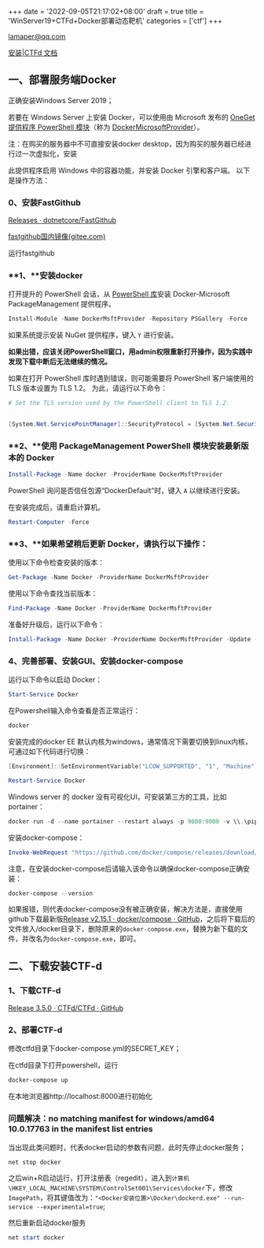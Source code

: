 +++
date = '2022-09-05T21:17:02+08:00'
draft = true
title = 'WinServer19+CTFd+Docker部署动态靶机'
categories = ['ctf']
+++

lamaper@qq.com



[安装|CTFd 文档](https://docs.ctfd.io/docs/deployment/installation)

## 一、部署服务端Docker

正确安装Windows Server 2019；

若要在 Windows Server 上安装 Docker，可以使用由 Microsoft 发布的 [OneGet 提供程序 PowerShell 模块](https://github.com/oneget/oneget)（称为 [DockerMicrosoftProvider](https://github.com/OneGet/MicrosoftDockerProvider)）。

注：在购买的服务器中不可直接安装docker desktop，因为购买的服务器已经进行过一次虚拟化，安装

此提供程序启用 Windows 中的容器功能，并安装 Docker 引擎和客户端。 以下是操作方法：

### 0、安装FastGithub

[Releases · dotnetcore/FastGithub](https://github.com/dotnetcore/fastgithub/releases)

[fastgithub国内镜像(gitee.com)](https://gitee.com/mirrors/fastgithub?_from=gitee_search)

运行fastgithub

### **1、**安装docker

打开提升的 PowerShell 会话，从 [PowerShell 库](https://www.powershellgallery.com/packages/DockerMsftProvider)安装 Docker-Microsoft PackageManagement 提供程序。

```powershell
Install-Module -Name DockerMsftProvider -Repository PSGallery -Force
```

如果系统提示安装 NuGet 提供程序，键入 `Y` 进行安装。

**如果出错，应该关闭PowerShell窗口，用admin权限重新打开操作，因为实践中发现下载中断后无法继续的情况。**

如果在打开 PowerShell 库时遇到错误，则可能需要将 PowerShell 客户端使用的 TLS 版本设置为 TLS 1.2。 为此，请运行以下命令：

```powershell
# Set the TLS version used by the PowerShell client to TLS 1.2.


[System.Net.ServicePointManager]::SecurityProtocol = [System.Net.SecurityProtocolType]::Tls12;
```

### **2、**使用 PackageManagement PowerShell 模块安装最新版本的 Docker

```powershell
Install-Package -Name docker -ProviderName DockerMsftProvider
```

PowerShell 询问是否信任包源“DockerDefault”时，键入 `A` 以继续进行安装。

在安装完成后，请重启计算机。

```powershell
Restart-Computer -Force
```

### **3、**如果希望稍后更新 Docker，请执行以下操作：

使用以下命令检查安装的版本：

```powershell
Get-Package -Name Docker -ProviderName DockerMsftProvider
```

使用以下命令查找当前版本：

```powershell
Find-Package -Name Docker -ProviderName DockerMsftProvider
```

准备好升级后，运行以下命令：

```powershell
Install-Package -Name Docker -ProviderName DockerMsftProvider -Update -Force
```

### 4、完善部署、安装GUI、安装docker-compose

运行以下命令以启动 Docker：

```powershell
Start-Service Docker
```

在Powershell输入命令查看是否正常运行：

```powershell
docker
```

安装完成的docker EE 默认内核为windows，通常情况下需要切换到linux内核，可通过如下代码进行切换：

```powershell
[Environment]::SetEnvironmentVariable("LCOW_SUPPORTED", "1", "Machine")

Restart-Service Docker
```

Windows server 的 docker 没有可视化UI，可安装第三方的工具，比如 portainer：

```powershell
docker run -d --name portainer --restart always -p 9000:9000 -v \\.\pipe\docker_engine:\\.\pipe\docker_engine portainer/portainer
```

安装docker-compose：

```powershell
Invoke-WebRequest "https://github.com/docker/compose/releases/download/v2.6.1/docker-compose-Windows-x86_64.exe" -UseBasicParsing -OutFile $Env:ProgramFiles\Docker\docker-compose.exe
```

注意，在安装docker-compose后请输入该命令以确保docker-compose正确安装：

```powershell
docker-compose --version
```

如果报错，则代表docker-compose没有被正确安装，解决方法是，直接使用github下载最新版[Release v2.15.1 · docker/compose · GitHub](https://github.com/docker/compose/releases/tag/v2.15.1)，之后将下载后的文件放入/docker目录下，删除原来的``docker-compose.exe``，替换为新下载的文件，并改名为``docker-compose.exe``，即可。

## 二、下载安装CTF-d

### 1、下载CTF-d

[Release 3.5.0 · CTFd/CTFd · GitHub](https://github.com/CTFd/CTFd/releases/tag/3.5.0)

### 2、部署CTF-d

修改ctfd目录下docker-compose.yml的SECRET_KEY；

在ctfd目录下打开powershell，运行

```powershell
docker-compose up
```

在本地浏览器http://localhost:8000进行初始化

### 问题解决：no matching manifest for windows/amd64 10.0.17763 in the manifest list entries

当出现此类问题时，代表docker启动的参数有问题，此时先停止docker服务；

```powershell
net stop docker
```

之后win+R启动运行，打开注册表（regedit），进入到``计算机\HKEY_LOCAL_MACHINE\SYSTEM\ControlSet001\Services\docker``下，修改``ImagePath``，将其键值改为：``"<Docker安装位置>\Docker\dockerd.exe" --run-service --experimental=true``;

然后重新启动docker服务

```powershell
net start docker
```



